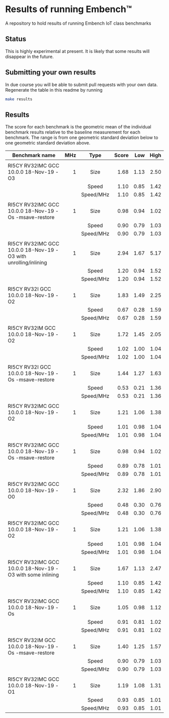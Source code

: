 # Results of running Embench&#x2122;

A repository to hold results of running Embench IoT class benchmarks

## Status

This is highly experimental at present. It is likely that some results will
disappear in the future.

## Submitting your own results

In due course you will be able to submit pull requests with your own data.
Regenerate the table in this readme by running
```bash
make results
```

## Results

The score for each benchmark is the geometric mean of the individual benchmark
results relative to the baseline measurement for each benchmark. The range is
from one geometric standard deviation below to one geometric standard
deviation above.

<!-- Results are inserted by running 'make results' -->
<!-- Insert results here -->

| Benchmark name              |  MHz | Type      |   Score |     Low |    High |
| --------------------------- | ----:|:---------:| -------:| -------:| -------:|
|                             |      |           |         |         |         |
| RI5CY RV32IMC GCC 10.0.0 18-Nov-19 -O3 |    1 | Size      |    1.68 |    1.13 |    2.50 |
|                             |      | Speed     |    1.10 |    0.85 |    1.42 |
|                             |      | Speed/MHz |    1.10 |    0.85 |    1.42 |
|                             |      |           |         |         |         |
| RI5CY RV32IMC GCC 10.0.0 18-Nov-19 -Os -msave-restore |    1 | Size      |    0.98 |    0.94 |    1.02 |
|                             |      | Speed     |    0.90 |    0.79 |    1.03 |
|                             |      | Speed/MHz |    0.90 |    0.79 |    1.03 |
|                             |      |           |         |         |         |
| RI5CY RV32IMC GCC 10.0.0 18-Nov-19 -O3 with unrolling/inlining |    1 | Size      |    2.94 |    1.67 |    5.17 |
|                             |      | Speed     |    1.20 |    0.94 |    1.52 |
|                             |      | Speed/MHz |    1.20 |    0.94 |    1.52 |
|                             |      |           |         |         |         |
| RI5CY RV32I GCC 10.0.0 18-Nov-19 -O2 |    1 | Size      |    1.83 |    1.49 |    2.25 |
|                             |      | Speed     |    0.67 |    0.28 |    1.59 |
|                             |      | Speed/MHz |    0.67 |    0.28 |    1.59 |
|                             |      |           |         |         |         |
| RI5CY RV32IM GCC 10.0.0 18-Nov-19 -O2 |    1 | Size      |    1.72 |    1.45 |    2.05 |
|                             |      | Speed     |    1.02 |    1.00 |    1.04 |
|                             |      | Speed/MHz |    1.02 |    1.00 |    1.04 |
|                             |      |           |         |         |         |
| RI5CY RV32I GCC 10.0.0 18-Nov-19 -Os -msave-restore |    1 | Size      |    1.44 |    1.27 |    1.63 |
|                             |      | Speed     |    0.53 |    0.21 |    1.36 |
|                             |      | Speed/MHz |    0.53 |    0.21 |    1.36 |
|                             |      |           |         |         |         |
| RI5CY RV32IMC GCC 10.0.0 18-Nov-19 -O2 |    1 | Size      |    1.21 |    1.06 |    1.38 |
|                             |      | Speed     |    1.01 |    0.98 |    1.04 |
|                             |      | Speed/MHz |    1.01 |    0.98 |    1.04 |
|                             |      |           |         |         |         |
| RI5CY RV32IMC GCC 10.0.0 18-Nov-19 -Os -msave-restore |    1 | Size      |    0.98 |    0.94 |    1.02 |
|                             |      | Speed     |    0.89 |    0.78 |    1.01 |
|                             |      | Speed/MHz |    0.89 |    0.78 |    1.01 |
|                             |      |           |         |         |         |
| RI5CY RV32IMC GCC 10.0.0 18-Nov-19 -O0 |    1 | Size      |    2.32 |    1.86 |    2.90 |
|                             |      | Speed     |    0.48 |    0.30 |    0.76 |
|                             |      | Speed/MHz |    0.48 |    0.30 |    0.76 |
|                             |      |           |         |         |         |
| RI5CY RV32IMC GCC 10.0.0 18-Nov-19 -O2 |    1 | Size      |    1.21 |    1.06 |    1.38 |
|                             |      | Speed     |    1.01 |    0.98 |    1.04 |
|                             |      | Speed/MHz |    1.01 |    0.98 |    1.04 |
|                             |      |           |         |         |         |
| RI5CY RV32IMC GCC 10.0.0 18-Nov-19 -O3 with some inlining |    1 | Size      |    1.67 |    1.13 |    2.47 |
|                             |      | Speed     |    1.10 |    0.85 |    1.42 |
|                             |      | Speed/MHz |    1.10 |    0.85 |    1.42 |
|                             |      |           |         |         |         |
| RI5CY RV32IMC GCC 10.0.0 18-Nov-19 -Os |    1 | Size      |    1.05 |    0.98 |    1.12 |
|                             |      | Speed     |    0.91 |    0.81 |    1.02 |
|                             |      | Speed/MHz |    0.91 |    0.81 |    1.02 |
|                             |      |           |         |         |         |
| RI5CY RV32IM GCC 10.0.0 18-Nov-19 -Os -msave-restore |    1 | Size      |    1.40 |    1.25 |    1.57 |
|                             |      | Speed     |    0.90 |    0.79 |    1.03 |
|                             |      | Speed/MHz |    0.90 |    0.79 |    1.03 |
|                             |      |           |         |         |         |
| RI5CY RV32IMC GCC 10.0.0 18-Nov-19 -O1 |    1 | Size      |    1.19 |    1.08 |    1.31 |
|                             |      | Speed     |    0.93 |    0.85 |    1.01 |
|                             |      | Speed/MHz |    0.93 |    0.85 |    1.01 |

<!-- Results end here -->
